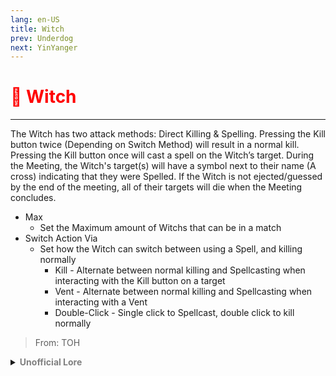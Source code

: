 ```yaml
---
lang: en-US
title: Witch
prev: Underdog
next: YinYanger
---
```


# <font color="red">🧙 <b>Witch</b></font> <Badge text="Killing" type="tip" vertical="middle"/>
---

The Witch has two attack methods: Direct Killing & Spelling. Pressing the Kill button twice (Depending on Switch Method) will result in a normal kill. Pressing the Kill button once will cast a spell on the Witch’s target. During the Meeting, the Witch's target(s) will have a symbol next to their name (A cross) indicating that they were Spelled. If the Witch is not ejected/guessed by the end of the meeting, all of their targets will die when the Meeting concludes.
* Max
  * Set the Maximum amount of Witchs that can be in a match
* Switch Action Via
  * Set how the Witch can switch between using a Spell, and killing normally
    * Kill - Alternate between normal killing and Spellcasting when interacting with the Kill button on a target
    * Vent - Alternate between normal killing and Spellcasting when interacting with a Vent
    * Double-Click - Single click to Spellcast, double click to kill normally

> From: TOH

<details>
<summary><b><font color=gray>Unofficial Lore</font></b></summary>

Placeholder: This role is a ROLE OH EM GOSH
> Submitted by: Member
</details>
